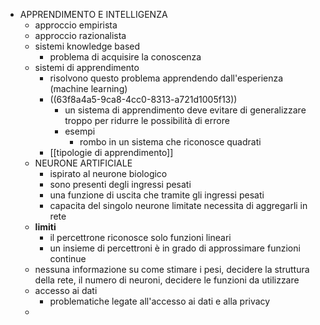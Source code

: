- APPRENDIMENTO E INTELLIGENZA
	- approccio empirista
	- approccio razionalista
	- sistemi knowledge based
		- problema di acquisire la conoscenza
	- sistemi di apprendimento
		- risolvono questo problema apprendendo dall'esperienza (machine learning)
		- ((63f8a4a5-9ca8-4cc0-8313-a721d1005f13))
			- un sistema di apprendimento deve evitare di generalizzare troppo per ridurre le possibilità di errore
			- esempi
				- rombo in un sistema che riconosce quadrati
		- [[tipologie di apprendimento]]
	- NEURONE ARTIFICIALE
		- ispirato al neurone biologico
		- sono presenti degli ingressi pesati
		- una funzione di uscita che tramite gli ingressi pesati
		- capacita del singolo neurone limitate necessita di aggregarli in rete
	- **limiti**
		- il percettrone riconosce solo funzioni lineari
		- un insieme di percettroni è in grado di approssimare funzioni continue
	- nessuna informazione su come stimare i pesi, decidere la struttura della rete, il numero di neuroni, decidere le funzioni da utilizzare
	- accesso ai dati
		- problematiche legate all'accesso ai dati e alla privacy
	-